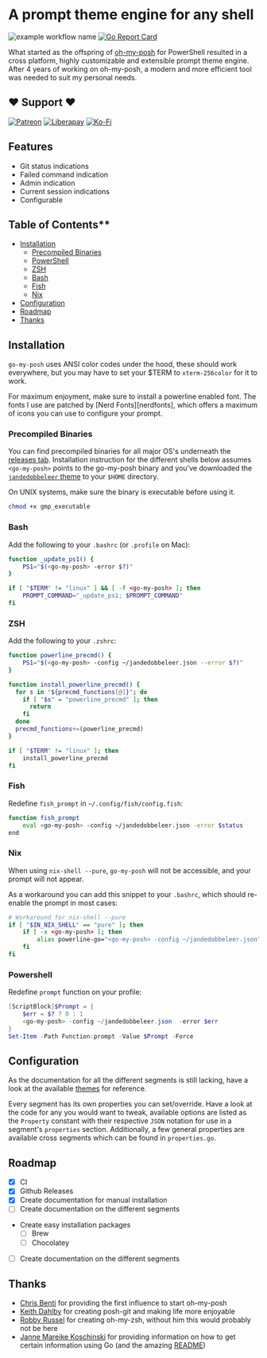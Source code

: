 # A prompt theme engine for any shell

![example workflow name](https://github.com/jandedobbeleer/go-my-posh/workflows/Release/badge.svg)
[![Go Report Card](https://goreportcard.com/badge/github.com/jandedobbeleer/go-my-posh)](https://goreportcard.com/report/github.com/jandedobbeleer/go-my-posh)

What started as the offspring of [oh-my-posh][oh-my-posh] for PowerShell resulted in a cross platform, highly customizable and extensible prompt theme engine. After 4 years of working on oh-my-posh, a modern and more efficient tool was needed to suit my personal needs.

## ❤ Support ❤

[![Patreon][patreon-badge]][patreon]
[![Liberapay][liberapay-badge]][liberapay]
[![Ko-Fi][kofi-badge]][kofi]

## Features

* Git status indications
* Failed command indication
* Admin indication
* Current session indications
* Configurable

## Table of Contents**

* [Installation](#installation)
  * [Precompiled Binaries](#precompiled-binaries)
  * [PowerShell](#powershell)
  * [ZSH](#zsh)
  * [Bash](#bash)
  * [Fish](#fish)
  * [Nix](#nix)
* [Configuration](#configuration)
* [Roadmap](#roadmap)
* [Thanks](#thanks)

## Installation

`go-my-posh` uses ANSI color codes under the hood, these should work everywhere,
but you may have to set your $TERM to `xterm-256color` for it to work.

For maximum enjoyment, make sure to install a powerline enabled font. The fonts I use are patched by [Nerd Fonts][nerdfonts], which offers a maximum of icons you can use to configure your prompt.

### Precompiled Binaries

You can find precompiled binaries for all major OS's underneath the
[releases tab][releases]. Installation instruction for the different shells below assumes `<go-my-posh>` points to the go-my-posh binary and you've downloaded the [`jandedobbeleer` theme][jandedobbeleer] to your `$HOME` directory.

On UNIX systems, make sure the binary is executable before using it.

```bash
chmod +x gmp_executable
```

### Bash

Add the following to your `.bashrc` (or `.profile` on Mac):

```bash
function _update_ps1() {
    PS1="$(<go-my-posh> -error $?)"
}

if [ "$TERM" != "linux" ] && [ -f <go-my-posh> ]; then
    PROMPT_COMMAND="_update_ps1; $PROMPT_COMMAND"
fi
```

### ZSH

Add the following to your `.zshrc`:

```bash
function powerline_precmd() {
    PS1="$(<go-my-posh> -config ~/jandedobbeleer.json --error $?)"
}

function install_powerline_precmd() {
  for s in "${precmd_functions[@]}"; do
    if [ "$s" = "powerline_precmd" ]; then
      return
    fi
  done
  precmd_functions+=(powerline_precmd)
}

if [ "$TERM" != "linux" ]; then
    install_powerline_precmd
fi
```

### Fish

Redefine `fish_prompt` in `~/.config/fish/config.fish`:

```bash
function fish_prompt
    eval <go-my-posh> -config ~/jandedobbeleer.json -error $status
end
```

### Nix

When using `nix-shell --pure`, `go-my-posh` will not be accessible, and
your prompt will not appear.

As a workaround you can add this snippet to your `.bashrc`,
which should re-enable the prompt in most cases:

```bash
# Workaround for nix-shell --pure
if [ "$IN_NIX_SHELL" == "pure" ]; then
    if [ -x <go-my-posh> ]; then
        alias powerline-go="<go-my-posh> -config ~/jandedobbeleer.json"
    fi
fi
```

### Powershell

Redefine `prompt` function on your profile:

```powershell
[ScriptBlock]$Prompt = {
    $err = $? ? 0 : 1
    <go-my-posh> -config ~/jandedobbeleer.json  -error $err
}
Set-Item -Path Function:prompt -Value $Prompt -Force
```

## Configuration

As the documentation for all the different segments is still lacking, have a look at the available [themes][themes] for reference.

Every segment has its own properties you can set/override. Have a look at the code for any you would want to tweak, available options
are listed as the `Property` constant with their respective `JSON` notation for use in a segment's `properties` section. Additionally,
a few general properties are available cross segments which can be found in `properties.go`.

## Roadmap

* [x] CI
* [x] Github Releases
* [x] Create documentation for manual installation
* [ ] Create documentation on the different segments
* Create easy installation packages
  * [ ] Brew
  * [ ] Chocolatey
* [ ] Create documentation on the different segments

## Thanks

* [Chris Benti][chrisbenti-psconfig] for providing the first influence to start oh-my-posh
* [Keith Dahlby][keithdahlby-poshgit] for creating posh-git and making life more enjoyable
* [Robby Russel][oh-my-zsh] for creating oh-my-zsh, without him this would probably not be here
* [Janne Mareike Koschinski][justjanne] for providing information on how to get certain information using Go (and the amazing [README][powerline-go])

[oh-my-posh]: https://github.com/JanDeDobbeleer/oh-my-posh
[patreon-badge]: https://img.shields.io/badge/Support-Become%20a%20Patreon!-red.svg
[patreon]: https://www.patreon.com/jandedobbeleer
[liberapay-badge]: https://img.shields.io/badge/Liberapay-Donate-%23f6c915.svg
[liberapay]: https://liberapay.com/jandedobbeleer
[kofi-badge]: https://img.shields.io/badge/Ko--fi-Buy%20me%20a%20coffee!-%2346b798.svg
[kofi]: https://ko-fi.com/jandedobbeleer
[releases]: https://github.com/JanDeDobbeleer/go-my-posh/releases
[jandedobbeleer]: https://github.com/JanDeDobbeleer/go-my-posh/blob/master/Themes/jandedobbeleer.json
[themes]: https://github.com/JanDeDobbeleer/go-my-posh/tree/master/Themes
[chrisbenti-psconfig]: https://github.com/chrisbenti/PS-Config
[keithdahlby-poshgit]: https://github.com/dahlbyk/posh-git
[oh-my-zsh]: https://github.com/robbyrussell/oh-my-zsh
[justjanne]: https://github.com/justjanne
[powerline-go]: https://github.com/justjanne/powerline-go
